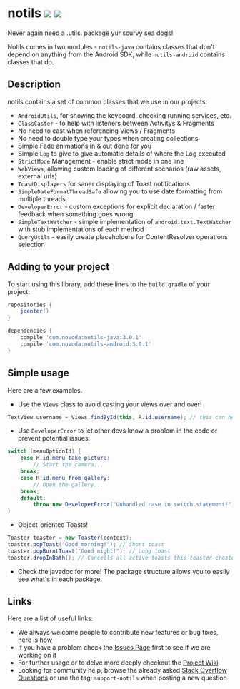 # notils [![](https://ci.novoda.com/buildStatus/icon?job=notils)](http://ci.novoda.com/job/notils/lastBuild/console) [![](https://raw.githubusercontent.com/novoda/novoda/master/assets/btn_apache_lisence.png)](LICENSE.txt)

Never again need a .utils. package yur scurvy sea dogs!

Notils comes in two modules - `notils-java` contains classes that don't depend on anything from the Android SDK, while `notils-android` contains classes that do.

## Description

notils contains a set of common classes that we use in our projects:

  - `AndroidUtils`, for showing the keyboard, checking running services, etc.
  - `ClassCaster` - to help with listeners between Activitys & Fragments
  - No need to cast when referencing Views / Fragments
  - No need to double type your types when creating collections
  - Simple Fade animations in & out done for you
  - Simple `Log` to give to give automatic details of where the Log executed
  - `StrictMode` Management - enable strict mode in one line
  - `WebViews`, allowing custom loading of different scenarios (raw assets, external urls)
  - `ToastDisplayers` for saner displaying of Toast notifications
  - `SimpleDateFormatThreadSafe` allowing you to use date formatting from multiple threads
  - `DeveloperError` - custom exceptions for explicit declaration / faster feedback when something goes wrong
  - `SimpleTextWatcher` - simple implementation of `android.text.TextWatcher` with stub implementations of each method
  - `QueryUtils` - easily create placeholders for ContentResolver operations selection


## Adding to your project

To start using this library, add these lines to the `build.gradle` of your project:

```groovy
repositories {
    jcenter()
}

dependencies {
    compile 'com.novoda:notils-java:3.0.1'
    compile 'com.novoda:notils-android:3.0.1'
}
```


## Simple usage

Here are a few examples.

 * Use the `Views` class to avoid casting your views over and over!
 
 ```java
 TextView username = Views.findById(this, R.id.username); // this can be an Activity or a View.
 ```

 * Use `DeveloperError` to let other devs know a problem in the code or prevent potential issues:
 
 ```java
 switch (menuOptionId) {
     case R.id.menu_take_picture:
         // Start the camera...
     break;
     case R.id.menu_from_gallery:
         // Open the gallery...
     break;
     default:
         throw new DeveloperError("Unhandled case in switch statement!");
 }
 ```
 
 * Object-oriented Toasts!
 
 ```java
 Toaster toaster = new Toaster(context);
 toaster.popToast("Good morning!"); // Short toast
 toaster.popBurntToast("Good night!"); // Long toast
 toaster.dropInBath(); // Cancells all active toasts this toaster created
 ```
 
 * Check the javadoc for more! The package structure allows you to easily see what's in each package.


## Links

Here are a list of useful links:

 * We always welcome people to contribute new features or bug fixes, [here is how](https://github.com/novoda/novoda/blob/master/CONTRIBUTING.md)
 * If you have a problem check the [Issues Page](https://github.com/novoda/notils/issues) first to see if we are working on it
 * For further usage or to delve more deeply checkout the [Project Wiki](https://github.com/novoda/notils/wiki)
 * Looking for community help, browse the already asked [Stack Overflow Questions](http://stackoverflow.com/questions/tagged/support-notils) or use the tag: `support-notils` when posting a new question
